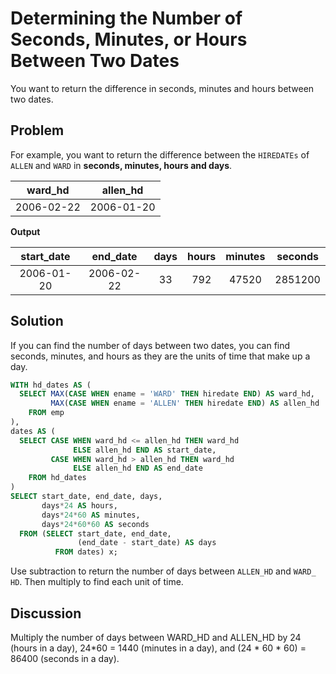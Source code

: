 # Determining the Number of Seconds, Minutes, or Hours Between Two Dates

You want to return the difference in seconds, minutes and hours between two dates.

## Problem

For example, you want to return the difference between the `HIREDATEs` of `ALLEN` and `WARD` in **seconds, minutes, hours and days**.

|ward_hd   |  allen_hd|
|:---------:|:---------:|
|2006-02-22 | 2006-01-20|

**Output**

|start_date |  end_date  | days | hours | minutes | seconds|
|:---------:|:----------:|:----:|:-----:|:-------:|:------:|
|2006-01-20 | 2006-02-22 |   33 |   792 |   47520 | 2851200|


## Solution

If you can find the number of days between two dates, you can find seconds, minutes, and hours as they are the units of time that make up a day.

```SQL
WITH hd_dates AS (
  SELECT MAX(CASE WHEN ename = 'WARD' THEN hiredate END) AS ward_hd,
         MAX(CASE WHEN ename = 'ALLEN' THEN hiredate END) AS allen_hd
    FROM emp
),
dates AS (
  SELECT CASE WHEN ward_hd <= allen_hd THEN ward_hd
              ELSE allen_hd END AS start_date,
         CASE WHEN ward_hd > allen_hd THEN ward_hd
              ELSE allen_hd END AS end_date
    FROM hd_dates
)
SELECT start_date, end_date, days,
       days*24 AS hours,
       days*24*60 AS minutes,
       days*24*60*60 AS seconds
  FROM (SELECT start_date, end_date,
               (end_date - start_date) AS days
          FROM dates) x;
```

Use subtraction to return the number of days between `ALLEN_HD` and `WARD_ HD`. Then multiply to find each unit of time.

## Discussion

Multiply the number of days between WARD_HD and ALLEN_HD by 24 (hours in a day), 24*60 = 1440 (minutes in a day), and (24 * 60 * 60) = 86400 (seconds in a day).
